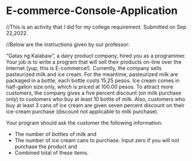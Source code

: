 # E-commerce-Console-Application
//This is an activity that I did for my college requirement. Submitted on Sep 22,2022.

//Below are the instructions given by our professor:

“Gatas ng Kalabaw”, a dairy product company, hired you as a programmer. Your job is to write a program that will sell their products on-line over the Internet (yup, this is E-commerce!).  Currently, the company sells pasteurized milk and ice cream.  For the meantime, pasteurized milk are packaged in a bottle, each bottle costs 15.25 pesos.  Ice cream comes in half-gallon size only, which is priced at 100.00 pesos.  To attract more customers, the company gives a five percent discount (on milk purchase only) to customers who buy at least 10 bottle of milk.  Also, customers who buy at least 3 cans of ice cream are given seven percent discount on their ice-cream purchase (discount not applicable to milk purchase).

Your program should ask the customer the following information:
  - The number of bottles of milk and
  - The number of ice cream cans to purchase. Input zero if you will not purchase the product and
  - Combined total of these items.
